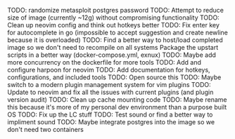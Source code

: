 TODO: randomize metasploit postgres password
TODO: Attempt to reduce size of image (currently ~12g) without compromising functionality
TODO: Clean up neovim config and think out hotkeys better
TODO: Fix enter key for autocomplete in go (impossible to accept suggestion and create newline because it is overloaded)
TODO: Find a better way to host/load completed image so we don't need to recompile on all systems
        Package the upstart scripts in a better way (docker-compose.yml, exnux)
TODO: Maybe add more concurrency on the dockerfile for more tools
TODO: Add and configure harpoon for neovim
TODO: Add documentation for hotkeys, configurations, and included tools
TODO: Open source this
TODO: Maybe switch to a modern plugin management system for vim plugins 
TODO: Update to neovim and fix all the issues with current plugins (and plugin version audit)
TODO: Clean up cache mounting code
TODO: Maybe rename this because it's more of my personal dev environment than a purpose built OS
TODO: Fix up the LC stuff
TODO: Test sound or find a better way to impliment sound
TODO: Maybe integrate postgres into the image so we don't need two containers
